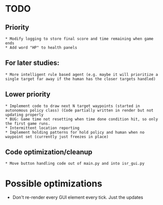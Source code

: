 # TODO
## Priority
    * Modify logging to store final score and time remaining when game ends
    * Add word "HP" to health panels

## For later studies:
    * More intelligent rule based agent (e.g. maybe it will prioritize a single target far away if the human has the closer targets handled)

##  Lower priority
    * Implement code to draw next N target waypoints (started in autonomous policy class) (Code partially written in render but not updating properly
    * BUG: Game time not resetting when time done condition hit, so only the first game runs.
    * Intermittent location reporting
    * Implement holding patterns for hold policy and human when no waypoint set (currently just freezes in place)

##  Code optimization/cleanup
    * Move button handling code out of main.py and into isr_gui.py

#  Possible optimizations
  * Don't re-render every GUI element every tick. Just the updates
